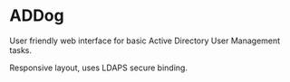 # ADDog
User friendly web interface for basic Active Directory User Management tasks.

Responsive layout, uses LDAPS secure binding.
